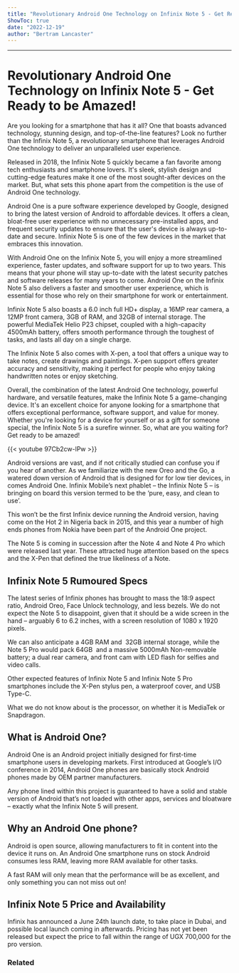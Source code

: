 ```yaml
---
title: "Revolutionary Android One Technology on Infinix Note 5 - Get Ready to be Amazed!"
ShowToc: true 
date: "2022-12-19"
author: "Bertram Lancaster"
---
```

*****
# Revolutionary Android One Technology on Infinix Note 5 - Get Ready to be Amazed!

Are you looking for a smartphone that has it all? One that boasts advanced technology, stunning design, and top-of-the-line features? Look no further than the Infinix Note 5, a revolutionary smartphone that leverages Android One technology to deliver an unparalleled user experience.

Released in 2018, the Infinix Note 5 quickly became a fan favorite among tech enthusiasts and smartphone lovers. It's sleek, stylish design and cutting-edge features make it one of the most sought-after devices on the market. But, what sets this phone apart from the competition is the use of Android One technology.

Android One is a pure software experience developed by Google, designed to bring the latest version of Android to affordable devices. It offers a clean, bloat-free user experience with no unnecessary pre-installed apps, and frequent security updates to ensure that the user's device is always up-to-date and secure. Infinix Note 5 is one of the few devices in the market that embraces this innovation.

With Android One on the Infinix Note 5, you will enjoy a more streamlined experience, faster updates, and software support for up to two years. This means that your phone will stay up-to-date with the latest security patches and software releases for many years to come. Android One on the Infinix Note 5 also delivers a faster and smoother user experience, which is essential for those who rely on their smartphone for work or entertainment.

Infinix Note 5 also boasts a 6.0 inch full HD+ display, a 16MP rear camera, a 12MP front camera, 3GB of RAM, and 32GB of internal storage. The powerful MediaTek Helio P23 chipset, coupled with a high-capacity 4500mAh battery, offers smooth performance through the toughest of tasks, and lasts all day on a single charge.

The Infinix Note 5 also comes with X-pen, a tool that offers a unique way to take notes, create drawings and paintings. X-pen support offers greater accuracy and sensitivity, making it perfect for people who enjoy taking handwritten notes or enjoy sketching.

Overall, the combination of the latest Android One technology, powerful hardware, and versatile features, make the Infinix Note 5 a game-changing device. It's an excellent choice for anyone looking for a smartphone that offers exceptional performance, software support, and value for money. Whether you're looking for a device for yourself or as a gift for someone special, the Infinix Note 5 is a surefire winner. So, what are you waiting for? Get ready to be amazed!

{{< youtube 97Cb2cw-lPw >}} 



Android versions are vast, and if not critically studied can confuse you if you hear of another. As we familiarize with the new Oreo and the Go, a watered down version of Android that is designed for for low tier devices, in comes Android One. Infinix Mobile’s next phablet – the Infinix Note 5 – is bringing on board this version termed to be the ‘pure, easy, and clean to use’.
 
This won’t be the first Infinix device running the Android version, having come on the Hot 2 in Nigeria back in 2015, and this year a number of high ends phones from Nokia have been part of the Android One project.
 
The Note 5 is coming in succession after the Note 4 and Note 4 Pro which were released last year. These attracted huge attention based on the specs and the X-Pen that defined the true likeliness of a Note.
 
## Infinix Note 5 Rumoured Specs
 
The latest series of Infinix phones has brought to mass the 18:9 aspect ratio, Android Oreo, Face Unlock technology, and less bezels. We do not expect the Note 5 to disappoint, given that it should be a wide screen in the hand – arguably 6 to 6.2 inches, with a screen resolution of 1080 x 1920 pixels.
 
We can also anticipate a 4GB RAM and  32GB internal storage, while the Note 5 Pro would pack 64GB  and a massive 5000mAh Non-removable battery; a dual rear camera, and front cam with LED flash for selfies and video calls.
 
Other expected features of Infinix Note 5 and Infinix Note 5 Pro smartphones include the X-Pen stylus pen, a waterproof cover, and USB Type-C.
 
What we do not know about is the processor, on whether it is MediaTek or Snapdragon.
 
## What is Android One?
 
Android One is an Android project initially designed for first-time smartphone users in developing markets. First introduced at Google’s I/O conference in 2014, Android One phones are basically stock Android phones made by OEM partner manufacturers.
 
Any phone lined within this project is guaranteed to have a solid and stable version of Android that’s not loaded with other apps, services and bloatware – exactly what the Infinix Note 5 will present.
 
## Why an Android One phone?
 
Android is open source, allowing manufacturers to fit in content into the device it runs on. An Android One smartphone runs on stock Android consumes less RAM, leaving more RAM available for other tasks.
 
A fast RAM will only mean that the performance will be as excellent, and only something you can not miss out on!
 
## Infinix Note 5 Price and Availability
 
Infinix has announced a June 24th launch date, to take place in Dubai, and possible local launch coming in afterwards. Pricing has not yet been released but expect the price to fall within the range of UGX 700,000 for the pro version.
 
### Related



